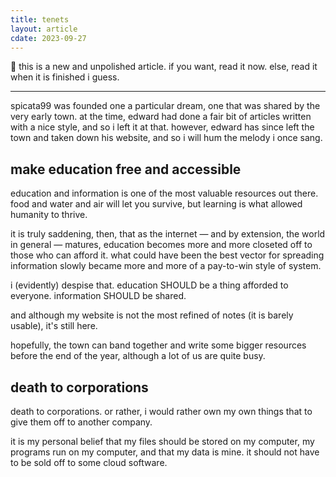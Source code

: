 ```yaml
---
title: tenets
layout: article
cdate: 2023-09-27
---
```


🌱 this is a new and unpolished article. if you want, read it now. else, read it when it is finished i guess.

---

spicata99 was founded one a particular dream, one that was shared by the very early town. at the time, edward had done a fair bit of articles written with a nice style, and so i left it at that. however, edward has since left the town and taken down his website, and so i will hum the melody i once sang.

## make education free and accessible

education and information is one of the most valuable resources out there. food and water and air will let you survive, but learning is what allowed humanity to thrive.

it is truly saddening, then, that as the internet — and by extension, the world in general — matures, education becomes more and more closeted off to those who can afford it. what could have been the best vector for spreading information slowly became more and more of a pay-to-win style of system.

i (evidently) despise that. education SHOULD be a thing afforded to everyone. information SHOULD be shared.

and although my website is not the most refined of notes (it is barely usable), it's still here.

hopefully, the town can band together and write some bigger resources before the end of the year, although a lot of us are quite busy.

## death to corporations

death to corporations. or rather, i would rather own my own things that to give them off to another company.

it is my personal belief that my files should be stored on my computer, my programs run on my computer, and that my data is mine. it should not have to be sold off to some cloud software.
